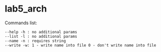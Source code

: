 # lab5_arch

Commands list:

    --help -h : no additional params
    --list -l : no additional params
    --name -n : requires string
    --write -w: 1 - write name into file 0 - don't write name into file

